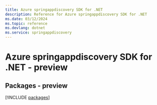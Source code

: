 ```yaml
---
title: Azure springappdiscovery SDK for .NET
description: Reference for Azure springappdiscovery SDK for .NET
ms.date: 03/12/2024
ms.topic: reference
ms.devlang: dotnet
ms.service: springappdiscovery
---
```

# Azure springappdiscovery SDK for .NET - preview
## Packages - preview
[!INCLUDE [packages](springappdiscovery-index.md)]